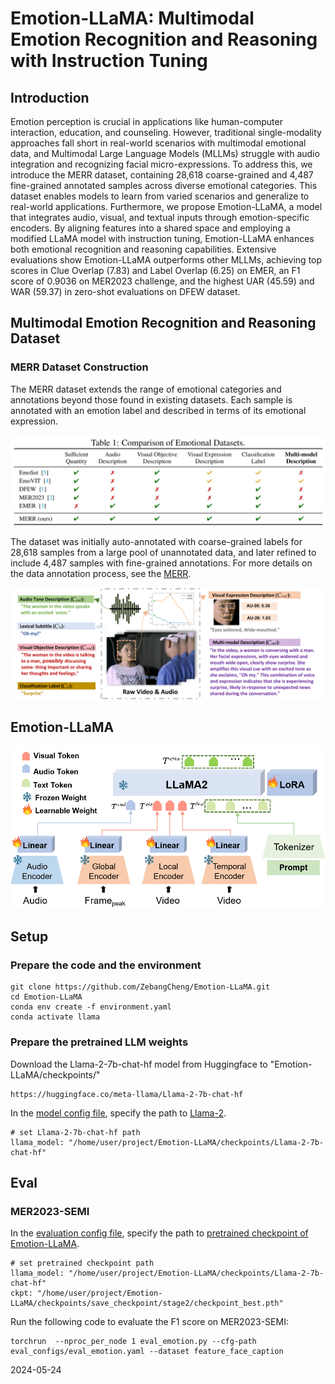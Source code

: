 # Emotion-LLaMA: Multimodal Emotion Recognition and Reasoning with Instruction Tuning  

## Introduction  

Emotion perception is crucial in applications like human-computer interaction, education, and counseling. 
However, traditional single-modality approaches fall short in real-world scenarios with multimodal emotional data, and Multimodal Large Language Models (MLLMs) struggle with audio integration and recognizing facial micro-expressions. 
To address this, we introduce the MERR dataset, containing 28,618 coarse-grained and 4,487 fine-grained annotated samples across diverse emotional categories.
This dataset enables models to learn from varied scenarios and generalize to real-world applications.
Furthermore, we propose Emotion-LLaMA, a model that integrates audio, visual, and textual inputs through emotion-specific encoders.
By aligning features into a shared space and employing a modified LLaMA model with instruction tuning, Emotion-LLaMA enhances both emotional recognition and reasoning capabilities.
Extensive evaluations show Emotion-LLaMA outperforms other MLLMs, achieving top scores in Clue Overlap (7.83) and Label Overlap (6.25) on EMER, an F1 score of 0.9036 on MER2023 challenge, and the highest UAR (45.59) and WAR (59.37) in zero-shot evaluations on DFEW dataset.

## Multimodal Emotion Recognition and Reasoning Dataset

### MERR Dataset Construction
The MERR dataset extends the range of emotional categories and annotations beyond those found in existing datasets. Each sample is annotated with an emotion label and described in terms of its emotional expression.

![campare_datasets](./images/compare_datasets.jpg)

The dataset was initially auto-annotated with coarse-grained labels for 28,618 samples from a large pool of unannotated data, and later refined to include 4,487 samples with fine-grained annotations. For more details on the data annotation process, see the [MERR](./MERR/README.md).

![example_sample_00000047](./images/data-example_sample_00000047_add_peak_00.png)


## Emotion-LLaMA
![Emotion-LLaMA](./images/framework.png)

## Setup
### Prepare the code and the environment

```
git clone https://github.com/ZebangCheng/Emotion-LLaMA.git
cd Emotion-LLaMA
conda env create -f environment.yaml
conda activate llama
```

### Prepare the pretrained LLM weights
Download the Llama-2-7b-chat-hf model from Huggingface to "Emotion-LLaMA/checkpoints/"  
```
https://huggingface.co/meta-llama/Llama-2-7b-chat-hf
```
 
In the [model config file](minigpt4/configs/models/minigpt_v2.yaml#L14), specify the path to [Llama-2](https://huggingface.co/meta-llama/Llama-2-7b-chat-hf).
```
# set Llama-2-7b-chat-hf path
llama_model: "/home/user/project/Emotion-LLaMA/checkpoints/Llama-2-7b-chat-hf"
```


## Eval

### MER2023-SEMI
In the [evaluation config file](eval_configs/eval_emotion.yaml#L8), specify the path to [pretrained checkpoint of Emotion-LLaMA](https://github.com/ZebangCheng/Emotion-LLaMA/blob/main/README.md).  
```
# set pretrained checkpoint path
llama_model: "/home/user/project/Emotion-LLaMA/checkpoints/Llama-2-7b-chat-hf"
ckpt: "/home/user/project/Emotion-LLaMA/checkpoints/save_checkpoint/stage2/checkpoint_best.pth"
```

Run the following code to evaluate the F1 score on MER2023-SEMI:  
```
torchrun  --nproc_per_node 1 eval_emotion.py --cfg-path eval_configs/eval_emotion.yaml --dataset feature_face_caption
```
2024-05-24

